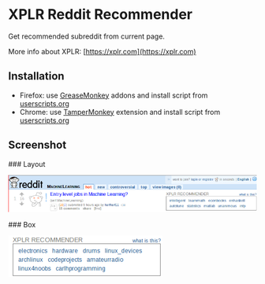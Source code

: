 # XPLR Reddit Recommender

Get recommended subreddit from current page.

More info about XPLR: [https://xplr.com](https://xplr.com)

## Installation

* Firefox: use [GreaseMonkey](https://addons.mozilla.org/en-US/firefox/addon/greasemonkey/) addons and install script from [userscripts.org](http://userscripts.org/scripts/show/158975)
* Chrome: use [TamperMonkey](https://chrome.google.com/webstore/detail/tampermonkey/dhdgffkkebhmkfjojejmpbldmpobfkfo) extension and install script from [userscripts.org](http://userscripts.org/scripts/show/158975)

## Screenshot

### Layout

![Layout](https://github.com/xplr/xplr_reddit_recommend/raw/master/screenshots/xplr_recommender_layout.png)

### Box

![Box](https://github.com/xplr/xplr_reddit_recommend/raw/master/screenshots/xplr_recommender_box.png)
